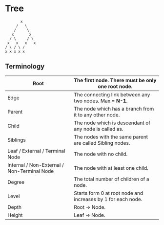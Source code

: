 # Tree

```text
       x
     /   \
    /     \
   x       x
  / \     / \
 x   x   x   x
/ \ / \ / 
x x x x x
```

## Terminology

| Root                                        | The first node. There must be only one root node.            |
| ------------------------------------------- | ------------------------------------------------------------ |
| Edge                                        | The connecting link between any two nodes. Max = **N-1**.    |
| Parent                                      | The node which has a branch from it to any other node.       |
| Child                                       | The node which is descendant of any node is called as.       |
| Siblings                                    | The nodes with the same parent are called Sibling nodes.     |
| Leaf / External / Terminal Node             | The node with no child.                                      |
| Internal / Non-External / Non-Terminal Node | The node with at least one child.                            |
| Degree                                      | The total number of children of a node.                      |
| Level                                       | Starts form 0 at root node and increases by 1 for each node. |
| Depth                                       | Root -> Node.                                                |
| Height                                      | Leaf -> Node.                                                |